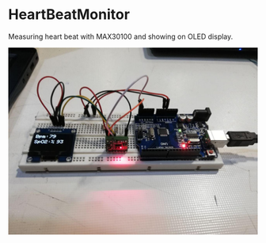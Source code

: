 # HeartBeatMonitor
Measuring heart beat with MAX30100 and showing on OLED display.

![alt text](https://raw.githubusercontent.com/kf1375/HeartBeatMonitor/master/img.png)
